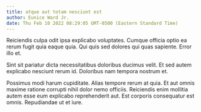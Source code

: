 ```yaml
---
title: atque aut totam nesciunt est
author: Eunice Ward Jr.
date: Thu Feb 10 2022 08:29:05 GMT-0500 (Eastern Standard Time)
---
```

Reiciendis culpa odit ipsa explicabo voluptates. Cumque officia optio ea rerum fugit quia eaque quia. Qui quis sed dolores qui quas sapiente. Error illo et.

 Sint sit pariatur dicta necessitatibus doloribus ducimus velit. Et sed autem explicabo nesciunt rerum id. Doloribus nam tempora nostrum et.

 Possimus modi harum cupiditate. Alias tempore rerum at quia. Et aut omnis maxime ratione corrupti nihil dolor nemo officiis. Reiciendis enim mollitia autem esse eum explicabo reprehenderit aut. Est corporis consequatur est omnis. Repudiandae ut et iure.